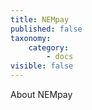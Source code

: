 ```yaml
---
title: NEMpay
published: false
taxonomy:
    category:
        - docs
visible: false
---
```


About NEMpay